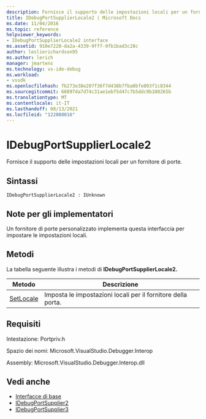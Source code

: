 ```yaml
---
description: Fornisce il supporto delle impostazioni locali per un fornitore di porte.
title: IDebugPortSupplierLocale2 | Microsoft Docs
ms.date: 11/04/2016
ms.topic: reference
helpviewer_keywords:
- IDebugPortSupplierLocale2 interface
ms.assetid: 910e7220-da2a-4339-9fff-9fb1bad3c28c
author: leslierichardson95
ms.author: lerich
manager: jmartens
ms.technology: vs-ide-debug
ms.workload:
- vssdk
ms.openlocfilehash: fb273e38e207f36f7d438b7fba0bfe093f1c8344
ms.sourcegitcommit: 68897da7d74c31ae1ebf5d47c7b5ddc9b108265b
ms.translationtype: MT
ms.contentlocale: it-IT
ms.lasthandoff: 08/13/2021
ms.locfileid: "122088016"
---
```

# <a name="idebugportsupplierlocale2"></a>IDebugPortSupplierLocale2
Fornisce il supporto delle impostazioni locali per un fornitore di porte.

## <a name="syntax"></a>Sintassi

```
IDebugPortSupplierLocale2 : IUnknown
```

## <a name="notes-for-implementers"></a>Note per gli implementatori
 Un fornitore di porte personalizzato implementa questa interfaccia per impostare le impostazioni locali.

## <a name="methods"></a>Metodi
 La tabella seguente illustra i metodi di **IDebugPortSupplierLocale2.**

|Metodo|Descrizione|
|------------|-----------------|
|[SetLocale](../../../extensibility/debugger/reference/idebugportsupplierlocale2-setlocale.md)|Imposta le impostazioni locali per il fornitore della porta.|

## <a name="requirements"></a>Requisiti
 Intestazione: Portpriv.h

 Spazio dei nomi: Microsoft.VisualStudio.Debugger.Interop

 Assembly: Microsoft.VisualStudio.Debugger.Interop.dll

## <a name="see-also"></a>Vedi anche
- [Interfacce di base](../../../extensibility/debugger/reference/core-interfaces.md)
- [IDebugPortSupplier2](../../../extensibility/debugger/reference/idebugportsupplier2.md)
- [IDebugPortSupplier3](../../../extensibility/debugger/reference/idebugportsupplier3.md)
